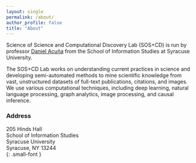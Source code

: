 ```yaml
---
layout: single
permalink: /about/
author_profile: false
title: "About"
---
```


Science of Science and Computational Discovery Lab (SOS+CD) is run by professor [Daniel Acuña](https://acuna.io/) from the School of Information Studies at Syracuse University.
  
The SOS+CD Lab works on understanding current practices in science and developing semi-automated methods to mine scientific knowledge from vast, unstructured datasets of full-text publications, citations, and images. We use various computational techniques, including deep learning, natural language processing, graph analytics, image processing, and causal inference.

### Address
205 Hinds Hall  
School of Information Studies   
Syracuse University  
Syracuse, NY 13244  
{: .small-font }